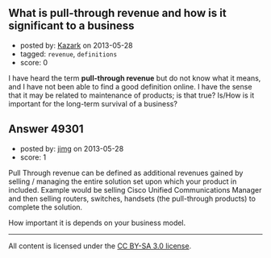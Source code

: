 ## What is pull-through revenue and how is it significant to a business

- posted by: [Kazark](https://stackexchange.com/users/-1/26437-kazark) on 2013-05-28
- tagged: `revenue`, `definitions`
- score: 0

I have heard the term **pull-through revenue** but do not know what it means, and I have not been able to find a good definition online. I have the sense that it may be related to maintenance of products; is that true? Is/How is it important for the long-term survival of a business?


## Answer 49301

- posted by: [jimg](https://stackexchange.com/users/-1/2380-jimg) on 2013-05-28
- score: 1

Pull Through revenue can be defined as additional revenues gained by selling / managing the entire solution set upon which your product in included.  Example would be selling Cisco Unified Communications Manager and then selling routers, switches, handsets (the pull-through products) to complete the solution.

How important it is depends on your business model. 




---

All content is licensed under the [CC BY-SA 3.0 license](https://creativecommons.org/licenses/by-sa/3.0/).
